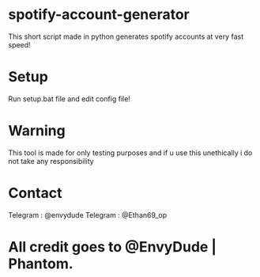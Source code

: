 # spotify-account-generator
This short script made in python generates spotify accounts at very fast speed!

# Setup
Run setup.bat file and edit config file!

# Warning
This tool is made for only testing purposes and if u use this unethically i do not take any responsibility

# Contact
Telegram : @envydude
Telegram : @Ethan69_op

# All credit goes to @EnvyDude | Phantom.



